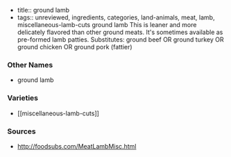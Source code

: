 - title:: ground lamb
- tags:: unreviewed, ingredients, categories, land-animals, meat, lamb, miscellaneous-lamb-cuts
ground lamb This is leaner and more delicately flavored than other ground meats. It's sometimes available as pre-formed lamb patties. Substitutes: ground beef OR ground turkey OR ground chicken OR ground pork (fattier)

### Other Names

* ground lamb

### Varieties

* [[miscellaneous-lamb-cuts]]

### Sources
* http://foodsubs.com/MeatLambMisc.html
